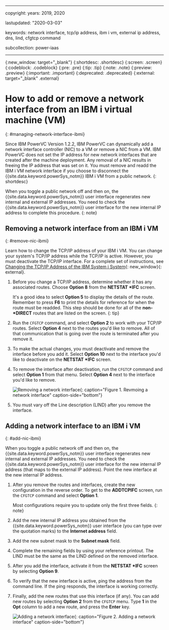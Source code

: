 ﻿---

copyright:
  years: 2019, 2020

lastupdated: "2020-03-03"

keywords: network interface, tcp/ip address, ibm i vm, external ip address, dns, lind, cfgtcp command

subcollection: power-iaas

---

{:new_window: target="_blank"}
{:shortdesc: .shortdesc}
{:screen: .screen}
{:codeblock: .codeblock}
{:pre: .pre}
{:tip: .tip}
{:note: .note}
{:preview: .preview}
{:important: .important}
{:deprecated: .deprecated}
{:external: target="_blank" .external}

# How to add or remove a network interface from an IBM i virtual machine (VM)
{: #managing-network-interface-ibmi}

Since IBM PowerVC Version 1.2.2, IBM PowerVC can dynamically add a network interface controller (NIC) to a VM or remove a NIC from a VM. IBM PowerVC does not set the IP address for new network interfaces that are created after the machine deployment. Any removal of a NIC results in freeing the IP address that was set on it. You must remove and readd the IBM i VM network interface if you choose to disconnect the {{site.data.keyword.powerSys_notm}} IBM i VM from a public network.
{: shortdesc}

When you toggle a public network off and then on, the {{site.data.keyword.powerSys_notm}} user interface regenerates new internal and external IP addresses. You need to check the {{site.data.keyword.powerSys_notm}} user interface for the new internal IP address to complete this procedure.
{: note}

## Removing a network interface from an IBM i VM
{: #remove-nic-ibmi}

Learn how to change the TCP/IP address of your IBM i VM. You can change your system's TCP/IP address while the TCP/IP is active. However, you must deactivate the TCP/IP interface. For a complete set of instructions, see [Changing the TCP/IP Address of the IBM System i System](https://www.ibm.com/support/pages/changing-tcpip-address-ibm-system-i-system){: new_window}{: external}.

1. Before you change a TCP/IP address, determine whether it has any associated routes. Choose **Option 8** from the **NETSTAT \*IFC** screen.

    It's a good idea to select **Option 5** to display the details of the route. Remember to press **F6** to print the details for reference for when the route must be readded. This step should be done for all of the **non-\*DIRECT** routes that are listed on the screen.
    {: tip}

2. Run the `CFGTCP` command, and select **Option 2** to work with your TCP/IP routes. Select **Option 4** next to the routes you'd like to remove. All of that communication that is going over the route is terminated after you remove it.

3. To make the actual changes, you must deactivate and remove the interface before you add it. Select **Option 10** next to the interface you'd like to deactivate on the **NETSTAT \*IFC** screen.

4. To remove the interface after deactivation, run the `CFGTCP` command and select **Option 1** from that
menu. Select **Option 4** next to the interface you'd like to remove.

    ![Removing a network interface](./images/terminal-ibmi-remove-nic.png "Removing a network interface"){: caption="Figure 1. Revmoing a network interface" caption-side="bottom"}

5. You must vary off the Line description (LIND) after you remove the interface.

## Adding a network interface to an IBM i VM
{: #add-nic-ibmi}

When you toggle a public network off and then on, the {{site.data.keyword.powerSys_notm}} user interface regenerates new internal and external IP addresses. You need to check the {{site.data.keyword.powerSys_notm}} user interface for the new internal IP address (that maps to the external IP address). Point the new interface at the new internal IP address.

1. After you remove the routes and interfaces, create the new configuration in the reverse order. To get to the **ADDTCPIFC** screen, run the `CFGTCP` command and select **Option 1**.

    Most configurations require you to update only the first three fields.
    {: note}

2. Add the new internal IP address you obtained from the {{site.data.keyword.powerSys_notm}} user interface (you can type over the quotation marks) to the **Internet address** field.

3. Add the new subnet mask to the **Subnet mask** field.

4. Complete the remaining fields by using your reference printout. The LIND must be the same as the LIND defined on the removed interface.

5. After you add the interface, activate it from the **NETSTAT \*IFC** screen by selecting **Option 9**.

6. To verify that the new interface is active, ping the address from the command line. If the ping responds, the interface is working correctly.

7. Finally, add the new routes that use this interface (if any). You can add new routes by selecting **Option 2** from the `CFGTCP` menu. Type **1** in the **Opt** column to add a new route, and press the **Enter** key.

    ![Adding a network interface](./images/terminal-ibmi-add-nic.png "Adding a network interface"){: caption="Figure 2. Adding a network interface" caption-side="bottom"}
